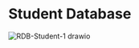# Student Database

![RDB-Student-1 drawio](https://user-images.githubusercontent.com/76676547/200587672-9c1ce183-a125-42ae-adee-a356399a442a.png)
